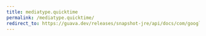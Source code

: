 ```yaml
---
title: mediatype.quicktime
permalink: /mediatype.quicktime/
redirect_to: https://guava.dev/releases/snapshot-jre/api/docs/com/google/common/net/MediaType.html#QUICKTIME
---
```

